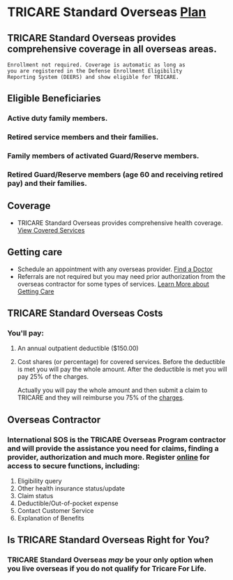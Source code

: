 # TRICARE Standard Overseas [Plan](http://tricare.mil/Welcome/Plans/TSO.aspx)

## TRICARE Standard Overseas provides comprehensive coverage in all overseas areas. 
    Enrollment not required. Coverage is automatic as long as 
    you are registered in the Defense Enrollment Eligibility 
    Reporting System (DEERS) and show eligible for TRICARE.
        
## Eligible Beneficiaries

### Active duty family members.

### Retired service members and their families.

### Family members of activated Guard/Reserve members.

### Retired Guard/Reserve members (age 60 and receiving retired pay) and their families.

## Coverage
* TRICARE Standard Overseas provides comprehensive health coverage.
[View Covered Services](http://tricare.mil/CoveredServices/SeeWhatsCovered.aspx)

## Getting care
* Schedule an appointment with any overseas provider. [Find a Doctor](http://tricare.mil/FindDoctor/Overseas.aspx)
* Referrals are not required but you may need prior authorization from the overseas contractor for some types of services.
[Learn More about Getting Care](http://tricare.mil/GettingCare.aspx)

## TRICARE Standard Overseas Costs

### You'll pay:

1. An annual outpatient deductible ($150.00)
1. Cost shares (or percentage) for covered services.  Before 
     the deductible is met you will pay the whole amount.  After the 
     deductible is met you will pay 25% of the charges.
      
     Actually you will pay the whole amount and then submit a claim to 
     TRICARE and they will reimburse you 75% of the [charges](http://tricare.mil/Costs/HealthPlanCosts/TSO.aspx).

## Overseas Contractor

### International SOS is the TRICARE Overseas Program contractor and will provide the assistance you need for claims, finding a provider, authorization and much more. Register [online](https://secure.tricare-overseas.com/apps-portal/tricareapps-app/static/beneficiaries/register.htm) for access to secure functions, including:
1. Eligibility query
1. Other health insurance status/update
1. Claim status
1. Deductible/Out-of-pocket expense
1. Contact Customer Service
1. Explanation of Benefits

## Is TRICARE Standard Overseas Right for You?

### TRICARE Standard Overseas _**may**_ be your only option when you live overseas if you do not qualify for Tricare For Life. 
